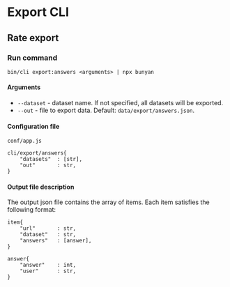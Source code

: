 # Export CLI


## Rate export

### Run command

`bin/cli export:answers <arguments> | npx bunyan`

#### Arguments

* `--dataset` - dataset name. If not specified, all datasets will be exported.
* `--out` - file to export data. Default: `data/export/answers.json`.

#### Configuration file

`conf/app.js`

```
cli/export/answers{
    "datasets"  : [str],
    "out"       : str,
}
```

#### Output file description

The output json file contains the array of items. Each item satisfies the following format:

```
item{
    "url"       : str,
    "dataset"   : str,
    "answers"   : [answer],
}

answer{
    "answer"    : int,
    "user"      : str,
}
```
